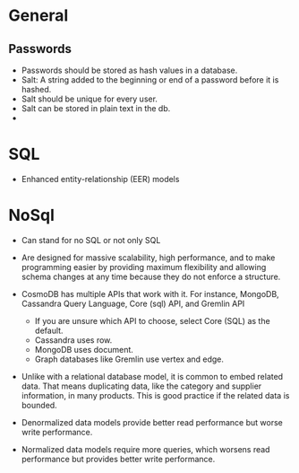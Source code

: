 # General 

## Passwords

- Passwords should be stored as hash values in a database.
- Salt: A string added to the beginning or end of a password before it is hashed.
- Salt should be unique for every user.
- Salt can be stored in plain text in the db.
- 

# SQL

- Enhanced entity-relationship (EER) models

# NoSql

- Can stand for no SQL or not only SQL
- Are designed for massive scalability, high performance, and to make programming easier by providing maximum flexibility and allowing schema changes at any time because they do not enforce a structure.
- CosmoDB has multiple APIs that work with it. For instance, MongoDB, Cassandra Query Language, Core (sql) API, and Gremlin API
    -  If you are unsure which API to choose, select Core (SQL) as the default.
    - Cassandra uses row.
    - MongoDB uses document.
    - Graph databases like Gremlin use vertex and edge.

- Unlike with a relational database model, it is common to embed related data. That means duplicating data, like the category and supplier information, in many products. This is good practice if the related data is bounded.
- Denormalized data models provide better read performance but worse write performance.
- Normalized data models require more queries, which worsens read performance but provides better write performance.